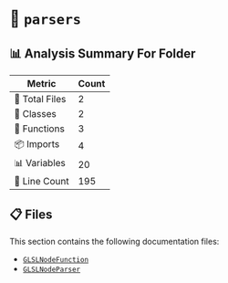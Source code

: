 # 📁 `parsers`

## 📊 Analysis Summary For Folder

| Metric | Count |
|--------|-------|
| 📁 Total Files | 2 |
| 🧱 Classes | 2 |
| 🔧 Functions | 3 |
| 📦 Imports | 4 |
| 📊 Variables | 20 |
| 🔢 Line Count | 195 |


## 📋 Files

This section contains the following documentation files:

- [`GLSLNodeFunction`](./GLSLNodeFunction.md)
- [`GLSLNodeParser`](./GLSLNodeParser.md)